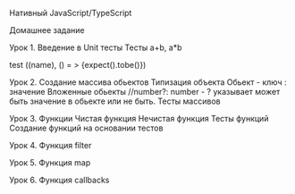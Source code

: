 Нативный JavaScript/TypeScript

Домашнее задание

Урок 1. Введение в Unit тесты
Тесты a+b, a*b

test ((name), () = > {expect().tobe()})

Урок 2. Создание массива обьектов 
Типизация объекта
Обьект - ключ : значение
Вложенные обьекты
//number?: number - ? указывает может быть значение в обьекте или не быть.
Тесты массивов


Урок 3. Функции
Чистая функция
Нечистая функция
Тесты функций
Создание функций на основании тестов 

Урок 4. Функция filter

Урок 5. Функция map

Урок 6. Функция callbacks

